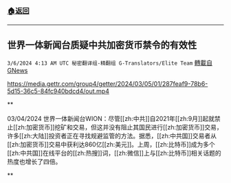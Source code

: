 ###  [:house:返回](README.md)
---


## 世界一体新闻台质疑中共加密货币禁令的有效性
`3/6/2024 4:13 AM UTC 秘密翻译组-精翻组 G-Translators/Elite Team` [轉載自GNews](https://gnews.org/articles/2369185)


https://media.gettr.com/group4/getter/2024/03/05/01/287feaf9-78b6-5d15-36c5-84fc940bdcd4/out.mp4


**

03/04/2024 世界一体新闻台WION：尽管[[zh:中共]]自2021年[[zh:9月]]起就禁止[[zh:加密货币]]挖矿和交易，但这并没有阻止其国民进行[[zh:加密货币]]交易，许多[[zh:大陆]]投资者正在寻找规避监管的方法。据悉，[[zh:中共国]]交易者从[[zh:加密货币]]交易中获利达860亿[[zh:美元]]。上周，[[zh:比特币]]成为多个[[zh:中共国]]在线平台的[[zh:热搜]]词，[[zh:微信]]上与[[zh:比特币]]相关话题的热度也增长了四倍。

**
